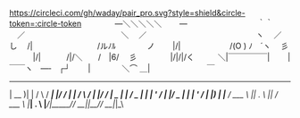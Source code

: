 https://circleci.com/gh/waday/pair_pro.svg?style=shield&circle-token=:circle-token
       　　　　―＼＼＼＼＼
       　　―　　　　　　　　　｀｀
       　／　　　　　　　　　　　　 ＼
       　／　　　　　　　　　　　　　　ヽ
       　／　　　　　　　　　　　　　　　し
       　/|　　　　　　　　 /ルﾉﾙ　　　　ノ
       　　|/|　　　　　　 /(O ) ﾉ　´ヽ　 彡
       　　　|/|　　　 /|/＼　　/　|6/　 彡
       　　　　|/|/|/く　　　＼|￣￣￣￣￣|
       　　|￣￣ヽ　―‐　┌┘
       　　|　　　　＼⌒ ＿|
        　　　　　　　￣
 ____  _        _    ____ _  __   _   _    ____ _  __
 | __ )| |      / \  / ___| |/ /  | | / \  / ___| |/ /
 |  _ \| |     / _ \| |   | ' /_  | |/ _ \| |   | ' / 
 | |_) | |___ / ___ \ |___| . \ |_| / ___ \ |___| . \ 
 |____/|_____/_/   \_\____|_|\_\___/_/   \_\____|_|\_\
                                                      

